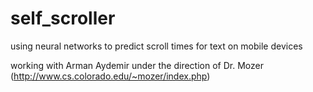 # self_scroller
using neural networks to predict scroll times for text on mobile devices


working with Arman Aydemir under the direction of Dr. Mozer (http://www.cs.colorado.edu/~mozer/index.php)
